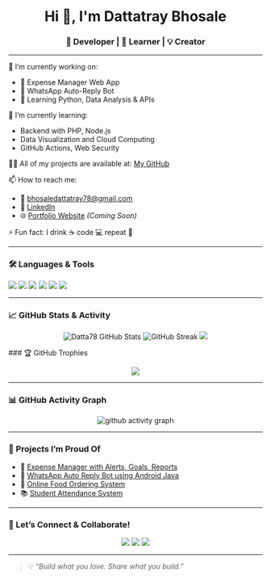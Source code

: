 <h1 align="center">Hi 👋, I'm Dattatray Bhosale</h1>
<h3 align="center">🚀 Developer | 🧠 Learner | 💡 Creator</h3>

---

🔭 I’m currently working on:  
- 🧾 Expense Manager Web App  
- 💬 WhatsApp Auto-Reply Bot  
- 🧪 Learning Python, Data Analysis & APIs  

🌱 I’m currently learning:  
- Backend with PHP, Node.js  
- Data Visualization and Cloud Computing  
- GitHub Actions, Web Security  

👨‍💻 All of my projects are available at: [My GitHub](https://github.com/Datta78)

📫 How to reach me:  
- 📧 bhosaledattatray78@gmail.com  
- 💼 [LinkedIn](https://www.linkedin.com/in/dattatray-bhosale)  
- 🌐 [Portfolio Website](#) *(Coming Soon)*

⚡ Fun fact: I drink ☕ code 💻 repeat 🔁

---

### 🛠️ Languages & Tools

<p align="left">
  <img src="https://img.shields.io/badge/PHP-777BB4?style=for-the-badge&logo=php&logoColor=white" />
  <img src="https://img.shields.io/badge/MySQL-00758F?style=for-the-badge&logo=mysql&logoColor=white" />
  <img src="https://img.shields.io/badge/JavaScript-F7DF1E?style=for-the-badge&logo=javascript&logoColor=black" />
  <img src="https://img.shields.io/badge/HTML5-E34F26?style=for-the-badge&logo=html5&logoColor=white" />
  <img src="https://img.shields.io/badge/CSS3-1572B6?style=for-the-badge&logo=css3&logoColor=white" />
  <img src="https://img.shields.io/badge/Python-3776AB?style=for-the-badge&logo=python&logoColor=white" />
</p>

---

### 📈 GitHub Stats & Activity

<p align="center">
  <img src="https://github-readme-stats.vercel.app/api?username=Datta78&show_icons=true&theme=radical" alt="Datta78 GitHub Stats" />
  <img src="https://github-readme-streak-stats.herokuapp.com?user=Datta78&theme=radical&hide_border=true" alt="GitHub Streak" />
  <img src="https://github-readme-stats.vercel.app/api/top-langs/?username=Datta78&layout=compact&theme=radical" />
</p>
### 🏆 GitHub Trophies

<p align="center">
  <img src="https://github-profile-trophy.vercel.app/?username=Datta78&theme=radical&no-bg=true&margin-w=15" />
</p>

---

### 📊 GitHub Activity Graph

<p align="center">
  <img src="https://github-readme-activity-graph.cyclic.app/graph?username=Datta78&theme=radical&area=true&hide_border=true" alt="github activity graph" />
</p>

---

### 🧠 Projects I’m Proud Of

- 💸 [Expense Manager with Alerts, Goals, Reports](https://github.com/Datta78/ExpenseManager)
- 🤖 [WhatsApp Auto Reply Bot using Android Java](https://github.com/Datta78/WhatsAppBot)
- 🛒 [Online Food Ordering System](https://github.com/Datta78/Food-Order-System)
- 📚 [Student Attendance System](https://github.com/Datta78/AttendanceSystem)

---

### 📌 Let’s Connect & Collaborate!

<p align="center">
  <a href="mailto:bhosaledattatray78@gmail.com"><img src="https://img.shields.io/badge/Email-D14836?style=for-the-badge&logo=gmail&logoColor=white"/></a>
  <a href="https://www.linkedin.com/in/dattatray-bhosale/"><img src="https://img.shields.io/badge/LinkedIn-0077B5?style=for-the-badge&logo=linkedin&logoColor=white"/></a>
  <a href="https://github.com/Datta78"><img src="https://img.shields.io/github/followers/Datta78?label=Follow&style=for-the-badge"/></a>
</p>

---

> 💡 *“Build what you love. Share what you build.”*  
